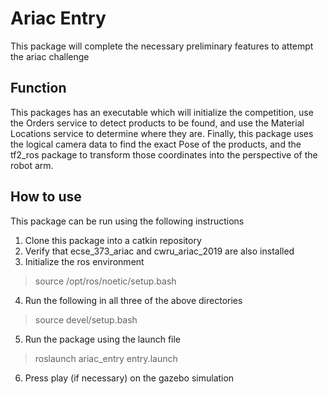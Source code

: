 # Ariac Entry
This package will complete the necessary preliminary features to attempt the ariac challenge

## Function
This packages has an executable which will initialize the competition, use the Orders service to detect products to be found, and use the Material Locations service to determine where they are. Finally, this package uses the logical camera data to find the exact Pose of the products, and the tf2_ros package to transform those coordinates into the perspective of the robot arm.

## How to use
This package can be run using the following instructions
1. Clone this package into a catkin repository
2. Verify that ecse_373_ariac and cwru_ariac_2019 are also installed
3. Initialize the ros environment
> source /opt/ros/noetic/setup.bash
4. Run the following in all three of the above directories
> source devel/setup.bash
5. Run the package using the launch file
> roslaunch ariac_entry entry.launch 
6. Press play (if necessary) on the gazebo simulation